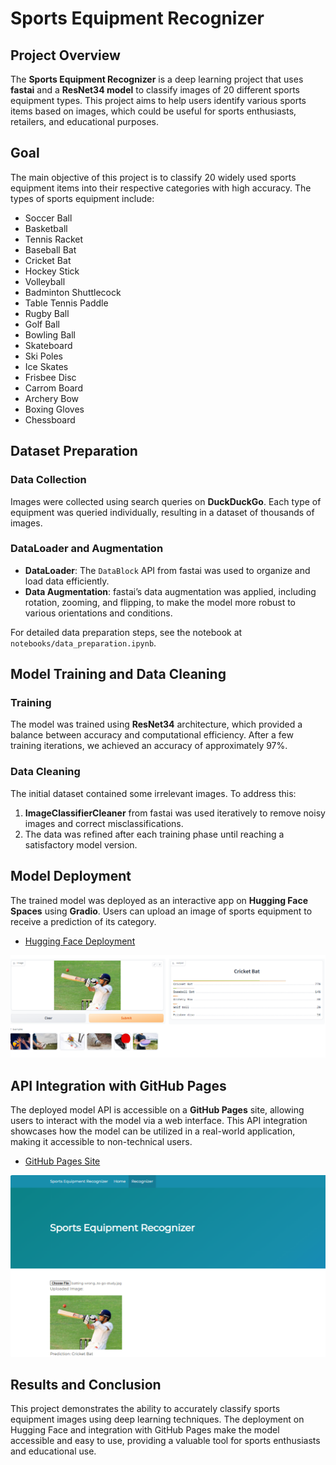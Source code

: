 # Sports Equipment Recognizer

## Project Overview
The **Sports Equipment Recognizer** is a deep learning project that uses **fastai** and a **ResNet34 model** to classify images of 20 different sports equipment types. This project aims to help users identify various sports items based on images, which could be useful for sports enthusiasts, retailers, and educational purposes.

## Goal
The main objective of this project is to classify 20 widely used sports equipment items into their respective categories with high accuracy. The types of sports equipment include:
- Soccer Ball
- Basketball
- Tennis Racket
- Baseball Bat
- Cricket Bat
- Hockey Stick
- Volleyball
- Badminton Shuttlecock
- Table Tennis Paddle
- Rugby Ball
- Golf Ball
- Bowling Ball
- Skateboard
- Ski Poles
- Ice Skates
- Frisbee Disc
- Carrom Board
- Archery Bow
- Boxing Gloves
- Chessboard

## Dataset Preparation
### Data Collection
Images were collected using search queries on **DuckDuckGo**. Each type of equipment was queried individually, resulting in a dataset of thousands of images.

### DataLoader and Augmentation
- **DataLoader**: The `DataBlock` API from fastai was used to organize and load data efficiently.
- **Data Augmentation**: fastai’s data augmentation was applied, including rotation, zooming, and flipping, to make the model more robust to various orientations and conditions.

For detailed data preparation steps, see the notebook at `notebooks/data_preparation.ipynb`.

## Model Training and Data Cleaning
### Training
The model was trained using **ResNet34** architecture, which provided a balance between accuracy and computational efficiency. After a few training iterations, we achieved an accuracy of approximately 97%.

### Data Cleaning
The initial dataset contained some irrelevant images. To address this:
1. **ImageClassifierCleaner** from fastai was used iteratively to remove noisy images and correct misclassifications.
2. The data was refined after each training phase until reaching a satisfactory model version.

## Model Deployment
The trained model was deployed as an interactive app on **Hugging Face Spaces** using **Gradio**. Users can upload an image of sports equipment to receive a prediction of its category.

- [Hugging Face Deployment](https://huggingface.co/spaces/ahmedtanvir47/sport-recognizer/)

![Hugging Face Interface](deployment/huggingface_interface.png)

## API Integration with GitHub Pages
The deployed model API is accessible on a **GitHub Pages** site, allowing users to interact with the model via a web interface. This API integration showcases how the model can be utilized in a real-world application, making it accessible to non-technical users.

- [GitHub Pages Site](https://ahmedtanvir47.github.io/Sports-Equipment-Recognizer/)


![](deployment/github_pages.png)

## Results and Conclusion
This project demonstrates the ability to accurately classify sports equipment images using deep learning techniques. The deployment on Hugging Face and integration with GitHub Pages make the model accessible and easy to use, providing a valuable tool for sports enthusiasts and educational use.
